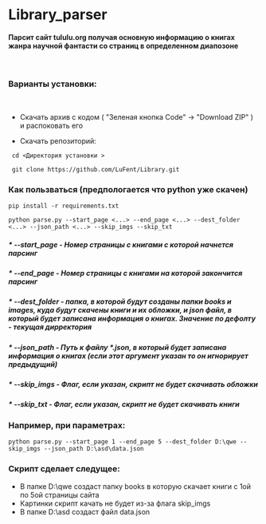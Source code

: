 # Library_parser

 #### Парсит сайт tululu.org получая основную информацию о книгах жанра  научной фантасти со страниц в определенном диапозоне

 &nbsp;

### Варианты установки:

 &nbsp;

 * Скачать архив с кодом ( "Зеленая кнопка Code" ->  "Download ZIP" ) и распоковать его

 * Скачать репозиторий:
 ```
  cd <Директория установки >

  git clone https://github.com/LuFent/Library.git

 ```


### Как пользваться (предпологается что python уже скачен)

 ```
pip install -r requirements.txt

python parse.py --start_page <...> --end_page <...> --dest_folder <...> --json_path <...> --skip_imgs --skip_txt

```
##### * --start_page - Номер страницы с книгами с которой начнется парсинг
##### * --end_page - Номер страницы с книгами на которой закончится парсинг
##### * --dest_folder - папка, в которой будут созданы папки books и images, куда будут скачены книги и их обложки, и json файл, в который будет записана информация о книгах. Значение по дефолту - текущая дирректория
##### * --json_path - Путь к файлу *.json, в который будет записана информация о книгах (если этот аргумент указан то он игнорирует предыдущий)
##### * --skip_imgs - Флаг, если указан, скрипт не будет скачивать обложки
##### * --skip_txt - Флаг, если указан, скрипт не будет скачивать книги




 ### Например, при параметрах:  

 ```
python parse.py --start_page 1 --end_page 5 --dest_folder D:\qwe --skip_imgs --json_path D:\asd\data.json
 ```

 ### Скрипт сделает следущее:

* В папке D:\qwe создаст папку books в которую скачает книги с 1ой по 5ой страницы сайта
* Картинки скрипт качать не будет из-за флага skip_imgs
* В папке D:\asd создаст файл data.json

